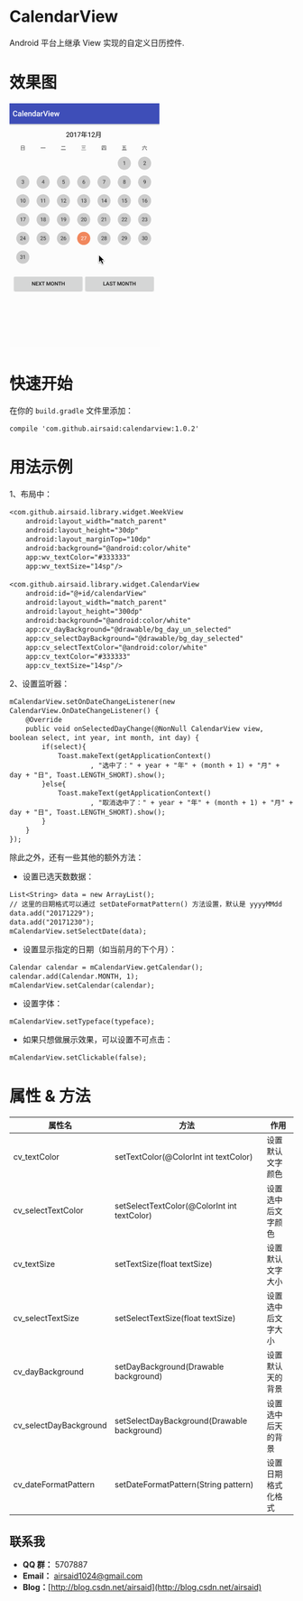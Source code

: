 # CalendarView
Android 平台上继承 View 实现的自定义日历控件.

# 效果图
 ![image](https://github.com/Airsaid/CalendarView/blob/master/gif/preview.gif)

# 快速开始
在你的 ```build.gradle``` 文件里添加：
```
compile 'com.github.airsaid:calendarview:1.0.2'
```

# 用法示例
1、布局中：
```
<com.github.airsaid.library.widget.WeekView
    android:layout_width="match_parent"
    android:layout_height="30dp"
    android:layout_marginTop="10dp"
    android:background="@android:color/white"
    app:wv_textColor="#333333"
    app:wv_textSize="14sp"/>
    
<com.github.airsaid.library.widget.CalendarView
    android:id="@+id/calendarView"
    android:layout_width="match_parent"
    android:layout_height="300dp"
    android:background="@android:color/white"
    app:cv_dayBackground="@drawable/bg_day_un_selected"
    app:cv_selectDayBackground="@drawable/bg_day_selected"
    app:cv_selectTextColor="@android:color/white"
    app:cv_textColor="#333333"
    app:cv_textSize="14sp"/>
```

2、设置监听器：
```
mCalendarView.setOnDateChangeListener(new CalendarView.OnDateChangeListener() {
    @Override
    public void onSelectedDayChange(@NonNull CalendarView view, boolean select, int year, int month, int day) {
        if(select){
            Toast.makeText(getApplicationContext()
                    , "选中了：" + year + "年" + (month + 1) + "月" + day + "日", Toast.LENGTH_SHORT).show();
        }else{
            Toast.makeText(getApplicationContext()
                    , "取消选中了：" + year + "年" + (month + 1) + "月" + day + "日", Toast.LENGTH_SHORT).show();
        }
    }
});
```

除此之外，还有一些其他的额外方法：

- 设置已选天数数据：
```
List<String> data = new ArrayList();
// 这里的日期格式可以通过 setDateFormatPattern() 方法设置，默认是 yyyyMMdd
data.add("20171229");
data.add("20171230");
mCalendarView.setSelectDate(data);
```

- 设置显示指定的日期（如当前月的下个月）：
```
Calendar calendar = mCalendarView.getCalendar();
calendar.add(Calendar.MONTH, 1);
mCalendarView.setCalendar(calendar);
```

- 设置字体：
```
mCalendarView.setTypeface(typeface);
```

- 如果只想做展示效果，可以设置不可点击：

```
mCalendarView.setClickable(false);

```

# 属性 & 方法
| 属性名| 方法| 作用 |
|------------|-----------|--------|
| cv_textColor| setTextColor(@ColorInt int textColor)|设置默认文字颜色 |
| cv_selectTextColor| setSelectTextColor(@ColorInt int textColor)|设置选中后文字颜色 |
| cv_textSize| setTextSize(float textSize)|设置默认文字大小 |
| cv_selectTextSize | setSelectTextSize(float textSize)|设置选中后文字大小 |
| cv_dayBackground | setDayBackground(Drawable background)|设置默认天的背景 |
| cv_selectDayBackground | setSelectDayBackground(Drawable background)|设置选中后天的背景 |
| cv_dateFormatPattern | setDateFormatPattern(String pattern)|设置日期格式化格式 |

## 联系我
- **QQ 群：** 5707887
- **Email：** airsaid1024@gmail.com
- **Blog：**[http://blog.csdn.net/airsaid](http://blog.csdn.net/airsaid)